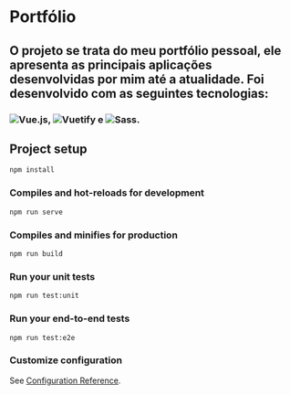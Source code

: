 # Portfólio

## O projeto se trata do meu portfólio pessoal, ele apresenta as principais aplicações desenvolvidas por mim até a atualidade. Foi desenvolvido com as seguintes tecnologias:

### ![Vue.js](https://img.shields.io/badge/-Vue.js-black?style=flat-square&logo=vue.js), ![Vuetify](https://img.shields.io/badge/-Vuetify-black?style=flat-square&logo=vuetify) e ![Sass](https://img.shields.io/badge/-Sass-black?style=flat-square&logo=sass).

## Project setup
```
npm install
```

### Compiles and hot-reloads for development
```
npm run serve
```

### Compiles and minifies for production
```
npm run build
```

### Run your unit tests
```
npm run test:unit
```

### Run your end-to-end tests
```
npm run test:e2e
```

### Customize configuration
See [Configuration Reference](https://cli.vuejs.org/config/).
